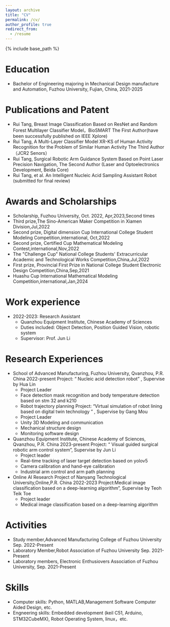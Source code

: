 ```yaml
---
layout: archive
title: "CV"
permalink: /cv/
author_profile: true
redirect_from:
  - /resume
---
```


{% include base_path %}

Education
======
* Bachelor of Engineering majoring in Mechanical Design manufacture and Automation, Fuzhou University, Fujian, China, 2021-2025

Publications and Patent
======
* Rui Tang, Breast Image Classification Based on ResNet and Random Forest Multilayer Classifier Model，BioSMART The First Author(have been successfully published on IEEE Xplore)
* Rui Tang, A Multi-Layer Classifier Model XR-KS of Human Activity Recognition for the Problem of Similar Human Activity The Third Author（JCR2 Senors）
* Rui Tang, Surgical Robotic Arm Guidance System Based on Point Laser Precision Navigation, The Second Author (Laser and Optoelectronics Development, Beida Core)
* Rui Tang, et al. An Intelligent Nucleic Acid Sampling Assistant Robot (submitted for final review)

Awards and Scholarships
======
* Scholarship, Fuzhou University, Oct. 2022, Apr,2023,Second times
* Third prize,The Sino-American Maker Competition in Xiamen Division,Jul,2022
* Second prize, Digital dimension Cup International College Student Modeling Competition,international, Oct,2022
* Second prize, Certified Cup Mathematical Modeling Contest,international,Nov,2022
* The "Challenge Cup" National College Students' Extracurricular Academic and Technological Works Competition,China,Jul,2022
* First prize, Provincial First Prize in National College Student Electronic Design Competition,China,Sep,2021
* Huashu Cup International Mathematical Modeling Competition,international,Jan,2024
  
Work experience
======
* 2022-2023: Research Assistant
  * Quanzhou Equipment Institute, Chinese Academy of Sciences
  * Duties included: Object Detection, Position Guided Vision, robotic system
  * Supervisor: Prof. Jun Li
  
Research Experiences
======
* School of Advanced Manufacturing, Fuzhou University, Qvanzhou, P.R. China  2022-present
   Project: “ Nucleic acid detection robot” , Supervise by Hua Lin 
  *  Project Leader
  *  Face detection mask recognition and body temperature detection based on stm 32 and k210
  *  Robot trajectory planning
  Project: “Virtual simulation of robot lining based on digital twin technology ” , Supervise by Gang Mou
  *  Project Leader
  * Unity 3D Modeling and communication
  * Mechanical structure design
  * Monitoring software design
* Quanzhou Equipment Institute, Chinese Academy of Sciences, Qvanzhou, P.R. China 2023-present
   Project: “ Visual guided surgical robotic arm control system”, Supervise by Jun Li
  * Project leader
  * Real-time tracking of laser target detection based on yolov5
  * Camera calibration and hand-eye calibration
  * Industrial arm control and arm path planning
* Online AI Research Project of Nanyang Technological University,Online,P.R. China 2022-2023
   Project:Medical image classification based on a deep-learning algorithm”, Supervise by Teoh Teik Toe
  * Project leader
  * Medical image classification based on a deep-learning algorithm

Activities
======

* Study member,Advanced Manufacturing College of Fuzhou University  Sep. 2022-Present
* Laboratory Member,Robot Association of Fuzhou University Sep. 2021-Present
* Laboratory members, Electronic Enthusiovers Association of Fuzhou University, Sep. 2021-Present

Skills
======
* Computer skills: Python, MATLAB,Management Software Computer Aided Design, etc.
* Engneering skills: Embedded development (keil C51, Arduino, STM32CubeMX),  Robot Operating System, linux，etc.
